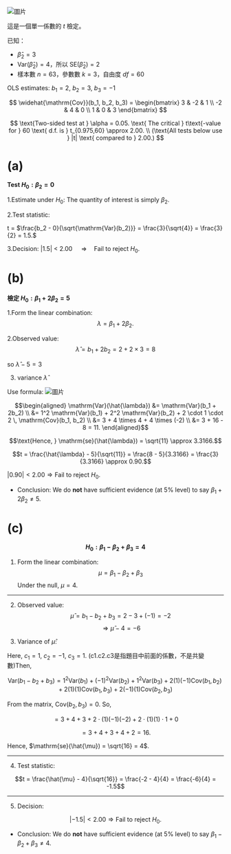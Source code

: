 

![圖片](https://github.com/user-attachments/assets/c1204ad9-cece-48d3-ba2b-bea01044afbb)

這是一個單一係數的 $t$ 檢定。

已知：
- $\hat{\beta}_2 = 3$
- $\text{Var}(\hat{\beta}_2) = 4$，所以 $\text{SE}(\hat{\beta}_2) = 2$
- 樣本數 $n = 63$，參數數 $k = 3$，自由度 $df = 60$

OLS estimates: $b_1=2$, $b_2=3$, $b_3=-1$

$$
\widehat{\mathrm{Cov}}(b_1, b_2, b_3) =
\begin{bmatrix}
3 & -2 & 1 \\
-2 & 4 & 0 \\
1 & 0 & 3
\end{bmatrix}
$$

$$
\text{Two-sided test at } \alpha = 0.05.
\text{ The critical } t\text{-value for } 60 \text{ d.f. is } t_{0.975,60} \approx 2.00. \\
(\text{All tests below use } |t| \text{ compared to } 2.00.)
$$

# (a)
**Test $H_0: \beta_2 = 0$**

1.Estimate under $H_0$: The quantity of interest is simply $\beta_2​$.

2.Test statistic:

t = $\frac{b_2 - 0}{\sqrt{\mathrm{Var}(b_2)}}
  = \frac{3}{\sqrt{4}}
  = \frac{3}{2}
  = 1.5.$

3.Decision:
$|1.5|$ < 2.00 
$\quad \Longrightarrow \quad 
\text{Fail to reject } H_0.$

# (b)
**檢定 $H_0: \beta_1 + 2\beta_2 = 5$**

1.Form the linear combination:\
$$\lambda = \beta_1 + 2\beta_2.$$

2.Observed value:\
$$\hat{\lambda} = b_1 + 2b_2 = 2 + 2 \times 3 = 8$$

so $\hat{\lambda}-5=3$

3. variance $\hat{\lambda}$

Use  formula:
![圖片](https://github.com/user-attachments/assets/a878ef26-67e8-4e77-bc2a-54c748287abc)

$$\begin{aligned}
\mathrm{Var}(\hat{\lambda}) &= \mathrm{Var}(b_1 + 2b_2) \\
&= 1^2 \mathrm{Var}(b_1) + 2^2 \mathrm{Var}(b_2) + 2 \cdot 1 \cdot 2 \, \mathrm{Cov}(b_1, b_2) \\
&= 3 + 4 \times 4 + 4 \times (-2) \\
&= 3 + 16 - 8 = 11.
\end{aligned}$$

$$\text{Hence, } \mathrm{se}(\hat{\lambda}) = \sqrt{11} \approx 3.3166.$$

$$t = \frac{\hat{\lambda} - 5}{\sqrt{11}} = \frac{8 - 5}{3.3166} = \frac{3}{3.3166} \approx 0.90.$$


$|0.90| < 2.00 \Rightarrow \text{Fail to reject } H_0.$

- Conclusion: We do **not** have sufficient evidence (at 5% level) to say $\beta_1 + 2\beta_2 \ne 5$.

# (c)
**$$H_0: \beta_1 - \beta_2 + \beta_3 = 4$$**

1. Form the linear combination:
$$\mu = \beta_1 - \beta_2 + \beta_3$$
Under the null, $\mu = 4$.
---
2. Observed value:
$$\hat{\mu} = b_1 - b_2 + b_3 = 2 - 3 + (-1) = -2$$
$$\Rightarrow \hat{\mu} - 4 = -6$$

3. Variance of $\hat{\mu}$:

Here, $c_1 = 1$, $c_2 = -1$, $c_3 = 1$. (c1.c2.c3是指題目中前面的係數，不是共變數)Then,

$$
\mathrm{Var}(b_1 - b_2 + b_3) = 1^2 \mathrm{Var}(b_1) + (-1)^2 \mathrm{Var}(b_2) + 1^2 \mathrm{Var}(b_3)+ 2(1)(-1)\mathrm{Cov}(b_1, b_2) + 2(1)(1)\mathrm{Cov}(b_1, b_3) + 2(-1)(1)\mathrm{Cov}(b_2, b_3)
$$

From the matrix, $\mathrm{Cov}(b_2, b_3) = 0$. So,

$$= 3 + 4 + 3 + 2 \cdot (1)(-1)(-2) + 2 \cdot (1)(1) \cdot 1 + 0$$

$$= 3 + 4 + 3 + 4 + 2 = 16.$$

Hence, $\mathrm{se}(\hat{\mu}) = \sqrt{16} = 4$.

---

4. Test statistic:

$$t = \frac{\hat{\mu} - 4}{\sqrt{16}} = \frac{-2 - 4}{4} = \frac{-6}{4} = -1.5$$

---

5. Decision:

$$|-1.5| < 2.00 \Rightarrow \text{Fail to reject } H_0.$$

- Conclusion: We do **not** have sufficient evidence (at 5% level) to say $\beta_1 - \beta_2 + \beta_3 \ne 4$.
